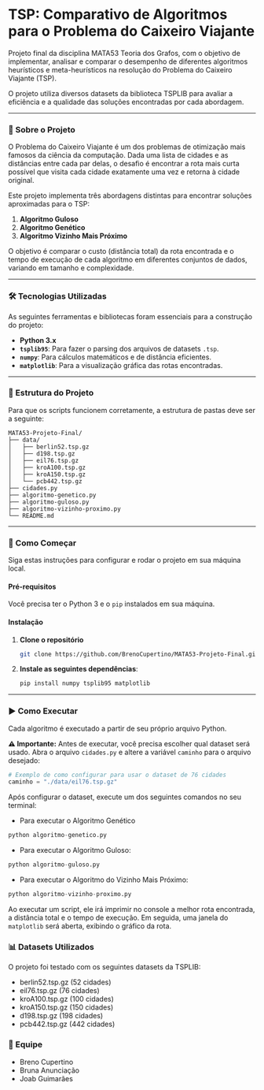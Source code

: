 # TSP: Comparativo de Algoritmos para o Problema do Caixeiro Viajante

Projeto final da disciplina MATA53 Teoria dos Grafos, com o objetivo de implementar, analisar e comparar o desempenho de diferentes algoritmos heurísticos e meta-heurísticos na resolução do Problema do Caixeiro Viajante (TSP).

O projeto utiliza diversos datasets da biblioteca TSPLIB para avaliar a eficiência e a qualidade das soluções encontradas por cada abordagem.

---

### 📖 Sobre o Projeto

O Problema do Caixeiro Viajante é um dos problemas de otimização mais famosos da ciência da computação. Dada uma lista de cidades e as distâncias entre cada par delas, o desafio é encontrar a rota mais curta possível que visita cada cidade exatamente uma vez e retorna à cidade original.

Este projeto implementa três abordagens distintas para encontrar soluções aproximadas para o TSP:

1.  **Algoritmo Guloso**
2.  **Algoritmo Genético**
3.  **Algoritmo Vizinho Mais Próximo**

O objetivo é comparar o custo (distância total) da rota encontrada e o tempo de execução de cada algoritmo em diferentes conjuntos de dados, variando em tamanho e complexidade.

---

### 🛠️ Tecnologias Utilizadas

As seguintes ferramentas e bibliotecas foram essenciais para a construção do projeto:

* **Python 3.x**
* **`tsplib95`**: Para fazer o parsing dos arquivos de datasets `.tsp`.
* **`numpy`**: Para cálculos matemáticos e de distância eficientes.
* **`matplotlib`**: Para a visualização gráfica das rotas encontradas.

---

### 📁 Estrutura do Projeto

Para que os scripts funcionem corretamente, a estrutura de pastas deve ser a seguinte:

```
MATA53-Projeto-Final/ 
├── data/
│   ├── berlin52.tsp.gz
│   ├── d198.tsp.gz
│   ├── eil76.tsp.gz
│   ├── kroA100.tsp.gz
│   ├── kroA150.tsp.gz
│   └── pcb442.tsp.gz
├── cidades.py
├── algoritmo-genetico.py
├── algoritmo-guloso.py
├── algoritmo-vizinho-proximo.py
└── README.md

```

---

### 🚀 Como Começar

Siga estas instruções para configurar e rodar o projeto em sua máquina local.

#### Pré-requisitos

Você precisa ter o Python 3 e o `pip` instalados em sua máquina.

#### Instalação

1.  **Clone o repositório**
    ```bash
    git clone https://github.com/BrenoCupertino/MATA53-Projeto-Final.git
    ```
2.  **Instale as seguintes dependências**:
    ```bash
    pip install numpy tsplib95 matplotlib
    ```

---

### ▶️ Como Executar

Cada algoritmo é executado a partir de seu próprio arquivo Python.

**⚠️ Importante:** Antes de executar, você precisa escolher qual dataset será usado. Abra o arquivo `cidades.py` e altere a variável `caminho` para o arquivo desejado:

```python
# Exemplo de como configurar para usar o dataset de 76 cidades
caminho = "./data/eil76.tsp.gz"
```
Após configurar o dataset, execute um dos seguintes comandos no seu terminal:
* Para executar o Algoritmo Genético
```python
python algoritmo-genetico.py
```

* Para executar o Algoritmo Guloso:
```python
python algoritmo-guloso.py

```
* Para executar o Algoritmo do Vizinho Mais Próximo:
``` python
python algoritmo-vizinho-proximo.py
```

Ao executar um script, ele irá imprimir no console a melhor rota encontrada, a distância total e o tempo de execução. Em seguida, uma janela do `matplotlib` será aberta, exibindo o gráfico da rota.

### 📊 Datasets Utilizados

O projeto foi testado com os seguintes datasets da TSPLIB:

* berlin52.tsp.gz (52 cidades)
* eil76.tsp.gz (76 cidades)
* kroA100.tsp.gz (100 cidades)
* kroA150.tsp.gz (150 cidades)
* d198.tsp.gz (198 cidades)
* pcb442.tsp.gz (442 cidades)

### 👤 Equipe
* Breno Cupertino
* Bruna Anunciação
* Joab Guimarães

